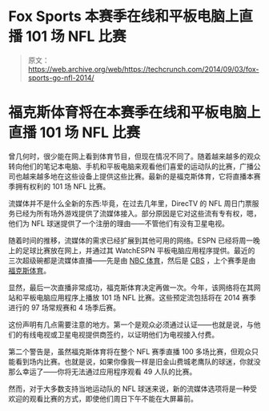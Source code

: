 # Fox Sports 本赛季在线和平板电脑上直播 101 场 NFL 比赛 

> 原文：<https://web.archive.org/web/https://techcrunch.com/2014/09/03/fox-sports-go-nfl-2014/>

# 福克斯体育将在本赛季在线和平板电脑上直播 101 场 NFL 比赛

曾几何时，很少能在网上看到体育节目，但现在情况不同了。随着越来越多的观众转向他们的笔记本电脑、手机和平板电脑来观看他们喜爱的运动队的比赛，广播公司也越来越多地在这些设备上提供这些比赛。最新的是福克斯体育，它将直播本赛季拥有权利的 101 场 NFL 比赛。

流媒体并不是什么全新的东西:毕竟，在过去几年里，DirecTV 的 NFL 周日门票服务已经为所有场外游戏提供了流媒体接入。部分原因是它对这些流有专有权，嗯，他们为 NFL 球迷提供了一个注册的理由——不管他们有没有卫星电视。

随着时间的推移，流媒体的需求已经扩展到其他可用的网络。ESPN 已经将周一晚上的足球比赛放在网上，并通过其 WatchESPN 平板电脑应用程序提供。最近的三次超级碗都是流媒体直播——先是由 [NBC 体育](https://web.archive.org/web/20221001223416/https://beta.techcrunch.com/2012/02/05/first-legal-streaming-super-bowl-a-success-but-audience-still-denied-the-real-show/)，然后是 [CBS](https://web.archive.org/web/20221001223416/https://beta.techcrunch.com/2012/12/19/super-bowl-xlvii-stream-cbs/) ，上个赛季是由[福克斯体育](https://web.archive.org/web/20221001223416/http://variety.com/2014/digital/news/super-bowl-foxs-streaming-internet-audience-up-4-from-cbss-last-year-1201084327/)。

显然，最后一次直播非常成功，福克斯体育决定再做一次。今年，该网络将在其网站和平板电脑应用程序上播放 101 场 NFL 比赛。这些预定流包括将在 2014 赛季进行的 97 场常规赛和 4 场季后赛。

这份声明有几点需要注意的地方。第一个是观众必须通过认证——也就是说，与他们的有线电视或卫星电视提供商签约，以证明他们为电视接入付费。

第二个警告是，虽然福克斯体育将在整个 NFL 赛季直播 100 多场比赛，但观众只能看到场内比赛。也就是说，如果你像我一样是旧金山费城老鹰队的球迷，你就没那么幸运了——你将无法通过应用程序观看 49 人队的比赛。

然而，对于大多数支持当地运动队的 NFL 球迷来说，新的流媒体选项将是一种受欢迎的观看比赛的方式，即使他们周日下午不能在大屏幕前。